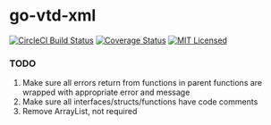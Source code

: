 # go-vtd-xml

[![CircleCI Build Status](https://circleci.com/gh/CircleCI-Public/circleci-demo-go.svg?style=shield)](https://circleci.com/gh/alexZaicev/go-vtd-xml)
[![Coverage Status](https://coveralls.io/repos/github/alexZaicev/go-vtd-xml/badge.svg?branch=main)](https://coveralls.io/github/alexZaicev/go-vtd-xml?branch=main)
[![MIT Licensed](https://img.shields.io/badge/license-MIT-blue.svg)](https://raw.githubusercontent.com/alexZaicev/go-vtd-xml/main/LICENSE.md)

### TODO
1. Make sure all errors return from functions in parent functions are wrapped with appropriate error and message
2. Make sure all interfaces/structs/functions have code comments
3. Remove ArrayList, not required